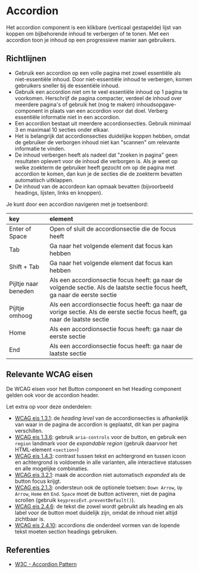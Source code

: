 # Accordion

Het accordion component is een klikbare (verticaal gestapelde) lijst van koppen om bijbehorende inhoud te verbergen of te tonen. Met een accordion toon je inhoud op een progressieve manier aan gebruikers.

## Richtlijnen

- Gebruik een accordion op een volle pagina met zowel essentiële als niet-essentiële inhoud. Door niet-essentiële inhoud te verbergen, komen gebruikers sneller bij de essentiële inhoud.
- Gebruik een accordion niet om te veel essentiële inhoud op 1 pagina te voorkomen. Herschrijf de pagina compacter, verdeel de inhoud over meerdere pagina's of gebruik het (nog te maken) inhoudsopgave-component in plaats van een accordion voor dat doel. Verberg essentiële informatie niet in een accordion.
- Een accordion bestaat uit meerdere accordionsecties. Gebruik minimaal 3 en maximaal 10 secties onder elkaar.
- Het is belangrijk dat accordionsecties duidelijke koppen hebben, omdat de gebruiker de verborgen inhoud niet kan "scannen" om relevante informatie te vinden.
- De inhoud verbergen heeft als nadeel dat "zoeken in pagina" geen resultaten oplevert voor de inhoud die verborgen is. Als je weet op welke zoekterm de gebruiker heeft gezocht om op de pagina met accordion te komen, dan kun je de secties die de zoekterm bevatten automatisch uitklappen.
- De inhoud van de accordeon kan opmaak bevatten (bijvoorbeeld headings, lijsten, links en knoppen).

Je kunt door een accordion navigeren met je toetsenbord:

| key                  | element                                                                                                                      |
| :------------------- | :--------------------------------------------------------------------------------------------------------------------------- |
| Enter of Space       | Open of sluit de accordionsectie die de focus heeft                                                                          |
| Tab                  | Ga naar het volgende element dat focus kan hebben                                                                            |
| Shift + Tab          | Ga naar het volgende element dat focus kan hebben                                                                            |
| Pijltje naar beneden | Als een accordionsectie focus heeft: ga naar de volgende sectie. Als de laatste sectie focus heeft, ga naar de eerste sectie |
| Pijltje omhoog       | Als een accordionsectie focus heeft: ga naar de vorige sectie. Als de eerste sectie focus heeft, ga naar de laatste sectie   |
| Home                 | Als een accordionsectie focus heeft: ga naar de eerste sectie                                                                |
| End                  | Als een accordionsectie focus heeft: ga naar de laatste sectie                                                               |

## Relevante WCAG eisen

De WCAG eisen voor het Button component en het Heading component gelden ook voor de accordion header.

Let extra op voor deze onderdelen:

- [WCAG eis 1.3.1](https://www.w3.org/TR/WCAG21/#info-and-relationships): de _heading level_ van de accordionsecties is afhankelijk van waar in de pagina de accordion is geplaatst, dit kan per pagina verschillen.
- [WCAG eis 1.3.6](https://www.w3.org/TR/WCAG21/#identify-purpose): gebruik `aria-controls` voor de button, en gebruik een `region` landmark voor de _expandable region_ (gebruik daarvoor het HTML-element `<section>`)
- [WCAG eis 1.4.3](https://www.w3.org/TR/WCAG21/#contrast-minimum): contrast tussen tekst en achtergrond en tussen icoon en achtergrond is voldoende in alle varianten, alle interactieve statussen en alle mogelijke combinaties.
- [WCAG eis 3.2.1](https://www.w3.org/TR/WCAG21/#on-focus): maak de accordion niet automatisch _expanded_ als de button focus krijgt.
- [WCAG eis 2.1.3](https://www.w3.org/TR/WCAG21/#keyboard-no-exception): ondersteun ook de optionele toetsen: `Down Arrow`, `Up Arrow`, `Home` en `End`. `Space` moet de button activeren, niet de pagina scrollen (gebruik `keypressEvt.preventDefault()`).
- [WCAG eis 2.4.6](https://www.w3.org/TR/WCAG21/#headings-and-labels): de tekst die zowel wordt gebruikt als heading en als label voor de button moet duidelijk zijn, omdat de inhoud niet altijd zichtbaar is.
- [WCAG eis 2.4.10](https://www.w3.org/TR/WCAG21/#section-headings): accordions die onderdeel vormen van de lopende tekst moeten section headings gebruiken.

## Referenties

- [W3C - Accordion Pattern](https://www.w3.org/WAI/ARIA/apg/patterns/accordion/)
